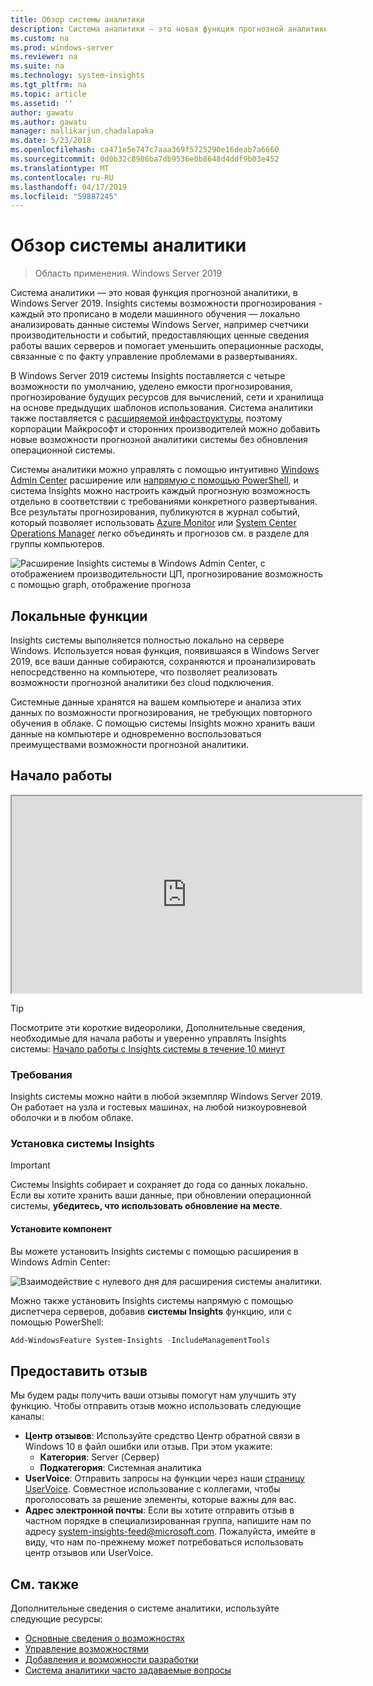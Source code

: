 ```yaml
---
title: Обзор системы аналитики
description: Система аналитики — это новая функция прогнозной аналитики, в Windows Server 2019. Insights системы возможности прогнозирования - каждый это прописано в модели машинного обучения — локально анализировать данные системы Windows Server, например счетчики производительности и событий, предоставляющих ценные сведения работы ваших серверов и помогает уменьшить операционные расходы, связанные с по факту управление проблемами в развертываниях.
ms.custom: na
ms.prod: windows-server
ms.reviewer: na
ms.suite: na
ms.technology: system-insights
ms.tgt_pltfrm: na
ms.topic: article
ms.assetid: ''
author: gawatu
ms.author: gawatu
manager: mallikarjun.chadalapaka
ms.date: 5/23/2018
ms.openlocfilehash: ca471e5e747c7aaa369f5725290e16deab7a6660
ms.sourcegitcommit: 0d0b32c8986ba7db9536e0b8648d4ddf9b03e452
ms.translationtype: MT
ms.contentlocale: ru-RU
ms.lasthandoff: 04/17/2019
ms.locfileid: "59887245"
---
```

# <a name="system-insights-overview"></a>Обзор системы аналитики

>Область применения. Windows Server 2019

Система аналитики — это новая функция прогнозной аналитики, в Windows Server 2019. Insights системы возможности прогнозирования - каждый это прописано в модели машинного обучения — локально анализировать данные системы Windows Server, например счетчики производительности и событий, предоставляющих ценные сведения работы ваших серверов и помогает уменьшить операционные расходы, связанные с по факту управление проблемами в развертываниях. 

В Windows Server 2019 системы Insights поставляется с четыре возможности по умолчанию, уделено емкости прогнозирования, прогнозирование будущих ресурсов для вычислений, сети и хранилища на основе предыдущих шаблонов использования. Система аналитики также поставляется с [расширяемой инфраструктуры](adding-and-developing-capabilities.md), поэтому корпорации Майкрософт и сторонних производителей можно добавить новые возможности прогнозной аналитики системы без обновления операционной системы. 

Системы аналитики можно управлять с помощью интуитивно [Windows Admin Center](https://docs.microsoft.com/windows-server/manage/windows-admin-center/overview) расширение или [напрямую с помощью PowerShell](https://aka.ms/SystemInsightsPowerShell), и система Insights можно настроить каждый прогнозную возможность отдельно в соответствии с требованиями конкретного развертывания. Все результаты прогнозирования, публикуются в журнал событий, который позволяет использовать [Azure Monitor](https://azure.microsoft.com/services/monitor/) или [System Center Operations Manager](https://docs.microsoft.com/system-center/scom/welcome?view=sc-om-1807) легко объединять и прогнозов см. в разделе для группы компьютеров.

![Расширение Insights системы в Windows Admin Center, с отображением производительности ЦП, прогнозирование возможность с помощью graph, отображение прогноза](media/cpu-forecast-2.png)

## <a name="local-functionality"></a>Локальные функции
Insights системы выполняется полностью локально на сервере Windows. Используется новая функция, появившаяся в Windows Server 2019, все ваши данные собираются, сохраняются и проанализировать непосредственно на компьютере, что позволяет реализовать возможности прогнозной аналитики без cloud подключения.

Системные данные хранятся на вашем компьютере и анализа этих данных по возможности прогнозирования, не требующих повторного обучения в облаке. С помощью системы Insights можно хранить ваши данные на компьютере и одновременно воспользоваться преимуществами возможности прогнозной аналитики. 

## <a name="get-started"></a>Начало работы

<iframe src="https://www.youtube-nocookie.com/embed/AJxQkx5WSaA" width="560" height="315" allowfullscreen></iframe>

>[!TIP]
>Посмотрите эти короткие видеоролики, Дополнительные сведения, необходимые для начала работы и уверенно управлять Insights системы: [Начало работы с Insights системы в течение 10 минут](https://blogs.technet.microsoft.com/filecab/2018/07/24/getting-started-with-system-insights-in-10-minutes/)

### <a name="requirements"></a>Требования
Insights системы можно найти в любой экземпляр Windows Server 2019. Он работает на узла и гостевых машинах, на любой низкоуровневой оболочки и в любом облаке.

### <a name="install-system-insights"></a>Установка системы Insights
>[!IMPORTANT]
>Системы Insights собирает и сохраняет до года со данных локально. Если вы хотите хранить ваши данные, при обновлении операционной системы, **убедитесь, что использовать обновление на месте**.

#### <a name="install-the-feature"></a>Установите компонент
Вы можете установить Insights системы с помощью расширения в Windows Admin Center:

![Взаимодействие с нулевого дня для расширения системы аналитики.](media/day-0-2.png)

Можно также установить Insights системы напрямую с помощью диспетчера серверов, добавив **системы Insights** функцию, или с помощью PowerShell:

```PowerShell
Add-WindowsFeature System-Insights -IncludeManagementTools
```

## <a name="provide-feedback"></a>Предоставить отзыв
Мы будем рады получить ваши отзывы помогут нам улучшить эту функцию. Чтобы отправить отзыв можно использовать следующие каналы:
- **Центр отзывов**: Используйте средство Центр обратной связи в Windows 10 в файл ошибки или отзыв. При этом укажите:
    - **Категория**: Server (Сервер) 
    - **Подкатегория**: Системная аналитика
- **UserVoice**: Отправить запросы на функции через наши [страницу UserVoice](https://windowsserver.uservoice.com/forums/295071-management-tools). Совместное использование с коллегами, чтобы проголосовать за решение элементы, которые важны для вас.
- **Адрес электронной почты**: Если вы хотите отправить отзыв в частном порядке в специализированная группа, напишите нам по адресу system-insights-feed@microsoft.com. Пожалуйста, имейте в виду, что нам по-прежнему может потребоваться использовать центр отзывов или UserVoice.

## <a name="see-also"></a>См. также
Дополнительные сведения о системе аналитики, используйте следующие ресурсы:

- [Основные сведения о возможностях](understanding-capabilities.md)
- [Управление возможностями](managing-capabilities.md)
- [Добавления и возможности разработки](adding-and-developing-capabilities.md)
- [Система аналитики часто задаваемые вопросы](faq.md)
